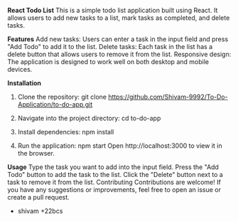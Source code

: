 **React Todo List**
This is a simple todo list application built using React. It allows users to add new tasks to a list, mark tasks as completed, and delete tasks.

**Features**
Add new tasks: Users can enter a task in the input field and press "Add Todo" to add it to the list.
Delete tasks: Each task in the list has a delete button that allows users to remove it from the list.
Responsive design: The application is designed to work well on both desktop and mobile devices.

**Installation**
1. Clone the repository:
git clone  https://github.com/Shivam-9992/To-Do-Application/to-do-app.git

2. Navigate into the project directory:
cd to-do-app

3. Install dependencies:
npm install

4. Run the application:
npm start
Open http://localhost:3000 to view it in the browser.

**Usage**
Type the task you want to add into the input field.
Press the "Add Todo" button to add the task to the list.
Click the "Delete" button next to a task to remove it from the list.
Contributing
Contributions are welcome! If you have any suggestions or improvements, feel free to open an issue or create a pull request.

+ shivam
  +22bcs
